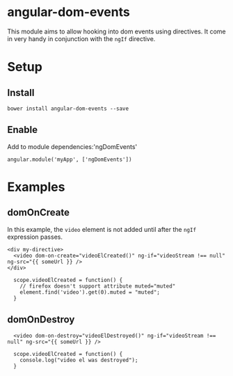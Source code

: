 angular-dom-events
==================

This module aims to allow hooking into dom events using directives.  It come in very handy in conjunction with the `ngIf` directive.

# Setup

## Install

    bower install angular-dom-events --save

## Enable

Add to module dependencies:'ngDomEvents'

```
angular.module('myApp', ['ngDomEvents'])
```

# Examples

## domOnCreate

In this example, the `video` element is not added until after the `ngIf` expression passes.

```
<div my-directive>
  <video dom-on-create="videoElCreated()" ng-if="videoStream !== null" ng-src="{{ someUrl }} />
</div>
```

```
  scope.videoElCreated = function() {
    // firefox doesn't support attribute muted="muted"
    element.find('video').get(0).muted = "muted";
  }
```

## domOnDestroy

```
  <video dom-on-destroy="videoElDestroyed()" ng-if="videoStream !== null" ng-src="{{ someUrl }} />
```

```
  scope.videoElCreated = function() {
    console.log("video el was destroyed");
  }
```

